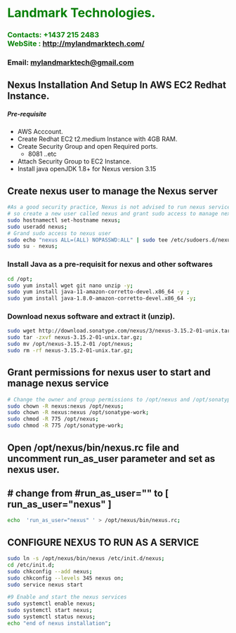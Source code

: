 #  **<span style="color:green">Landmark Technologies.</span>**
### **<span style="color:green">Contacts: +1437 215 2483<br> WebSite : <http://mylandmarktech.com/></span>**
### **Email: mylandmarktech@gmail.com**



## Nexus Installation And Setup In AWS EC2 Redhat Instance.
##### Pre-requisite
+ AWS Acccount.
+ Create Redhat EC2 t2.medium Instance with 4GB RAM.
+ Create Security Group and open Required ports.
   + 8081 ..etc
+ Attach Security Group to EC2 Instance.
+ Install java openJDK 1.8+ for Nexus version 3.15

## Create nexus user to manage the Nexus server
```sh
#As a good security practice, Nexus is not advised to run nexus service as a root user, 
# so create a new user called nexus and grant sudo access to manage nexus services as follows. 
sudo hostnamectl set-hostname nexus;
sudo useradd nexus;
# Grand sudo access to nexus user
sudo echo "nexus ALL=(ALL) NOPASSWD:ALL" | sudo tee /etc/sudoers.d/nexus;
sudo su - nexus;
```

### Install Java as a pre-requisit for nexus and other softwares

``` sh
cd /opt;
sudo yum install wget git nano unzip -y;
sudo yum install java-11-amazon-corretto-devel.x86_64 -y ;
sudo yum install java-1.8.0-amazon-corretto-devel.x86_64 -y;
```
### Download nexus software and extract it (unzip).
```sh
sudo wget http://download.sonatype.com/nexus/3/nexus-3.15.2-01-unix.tar.gz ;
sudo tar -zxvf nexus-3.15.2-01-unix.tar.gz;
sudo mv /opt/nexus-3.15.2-01 /opt/nexus;
sudo rm -rf nexus-3.15.2-01-unix.tar.gz;
```

## Grant permissions for nexus user to start and manage nexus service
```sh
# Change the owner and group permissions to /opt/nexus and /opt/sonatype-work directories.
sudo chown -R nexus:nexus /opt/nexus;
sudo chown -R nexus:nexus /opt/sonatype-work;
sudo chmod -R 775 /opt/nexus;
sudo chmod -R 775 /opt/sonatype-work;
```
##  Open /opt/nexus/bin/nexus.rc file and  uncomment run_as_user parameter and set as nexus user.
## # change from #run_as_user="" to [ run_as_user="nexus" ]

```sh
echo  'run_as_user="nexus" ' > /opt/nexus/bin/nexus.rc;
```

##  CONFIGURE NEXUS TO RUN AS A SERVICE 
```sh
sudo ln -s /opt/nexus/bin/nexus /etc/init.d/nexus;
cd /etc/init.d;
sudo chkconfig --add nexus;
sudo chkconfig --levels 345 nexus on;
sudo service nexus start

#9 Enable and start the nexus services
sudo systemctl enable nexus;
sudo systemctl start nexus;
sudo systemctl status nexus;
echo "end of nexus installation";
```
